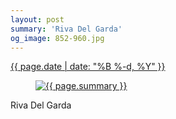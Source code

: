 ```yaml
---
layout: post
summary: 'Riva Del Garda'
og_image: 852-960.jpg
---
```


<div class="post">
 <time>
  <a href="/852">
   {{ page.date | date: "%B %-d, %Y" }}
  </a>
 </time>
 <a href="/852">
  <figure data-taken="6/3/2019">
   <img alt="{{ page.summary }}" sizes="(min-width: 700px) 50vw, calc(100vw - 2rem)" src="{{ site.assets_url }}/852-480.jpg" srcset="{{ site.assets_url }}/852-240.jpg 240w, {{ site.assets_url }}/852-480.jpg 480w, {{ site.assets_url }}/852-720.jpg 720w, {{ site.assets_url }}/852-960.jpg 960w"/>
  </figure>
 </a>
 <span>
  Riva Del Garda
 </span>
</div>
